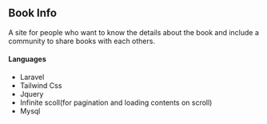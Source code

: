 <h2>Book Info</h2>

<p>
A site for people who want to know the details about the book and include a community to share books with each others.
</p>

<h4>Languages</h4>
<ul>
    <li>Laravel</li>
    <li>Tailwind Css</li>
    <li>Jquery</li>
    <li>Infinite scoll(for pagination and loading contents on scroll)</li>    
    <li>Mysql</li>
</ul>

